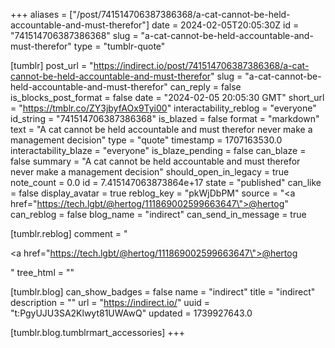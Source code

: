 +++
aliases = ["/post/741514706387386368/a-cat-cannot-be-held-accountable-and-must-therefor"]
date = 2024-02-05T20:05:30Z
id = "741514706387386368"
slug = "a-cat-cannot-be-held-accountable-and-must-therefor"
type = "tumblr-quote"

[tumblr]
post_url = "https://indirect.io/post/741514706387386368/a-cat-cannot-be-held-accountable-and-must-therefor"
slug = "a-cat-cannot-be-held-accountable-and-must-therefor"
can_reply = false
is_blocks_post_format = false
date = "2024-02-05 20:05:30 GMT"
short_url = "https://tmblr.co/ZY3jbyfAOx9Tyi00"
interactability_reblog = "everyone"
id_string = "741514706387386368"
is_blazed = false
format = "markdown"
text = "A cat cannot be held accountable and must therefor never make a management decision"
type = "quote"
timestamp = 1707163530.0
interactability_blaze = "everyone"
is_blaze_pending = false
can_blaze = false
summary = "A cat cannot be held accountable and must therefor never make a management decision"
should_open_in_legacy = true
note_count = 0.0
id = 7.415147063873864e+17
state = "published"
can_like = false
display_avatar = true
reblog_key = "pkWjDbPM"
source = "<a href=\"https://tech.lgbt/@hertog/111869002599663647\">@hertog</a>"
can_reblog = false
blog_name = "indirect"
can_send_in_message = true

[tumblr.reblog]
comment = "<p><a href=\"https://tech.lgbt/@hertog/111869002599663647\">@hertog</a></p>"
tree_html = ""

[tumblr.blog]
can_show_badges = false
name = "indirect"
title = "indirect"
description = ""
url = "https://indirect.io/"
uuid = "t:PgyUJU3SA2Klwyt81UWAwQ"
updated = 1739927643.0

[tumblr.blog.tumblrmart_accessories]
+++

